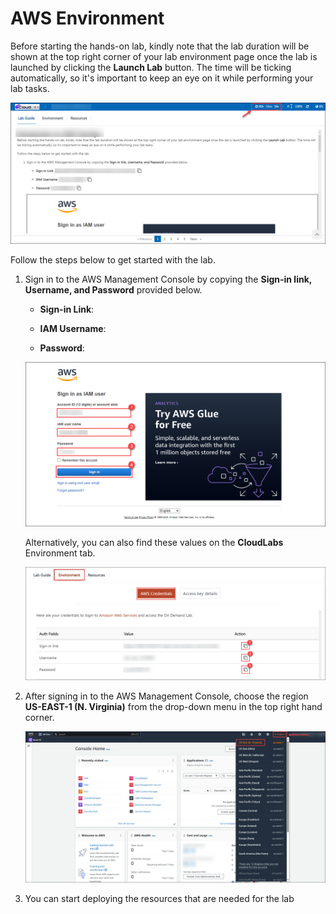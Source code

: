 # AWS Environment

Before starting the hands-on lab, kindly note that the lab duration will be shown at the top right corner of your lab environment page once the lab is launched by clicking the **Launch Lab** button. The time will be ticking automatically, so it's important to keep an eye on it while performing your lab tasks.

![](./images/gh-81.png)

Follow the steps below to get started with the lab.

1. Sign in to the AWS Management Console by copying the **Sign-in link, Username, and Password** provided below.

    * **Sign-in Link**: **<inject key="Sign-in link" enableCopy="true" />**

    * **IAM Username**: **<inject key="Username" enableCopy="true" />**

    * **Password**: **<inject key="Password" enableCopy="true" />**

    ![](./images/login.png)

    Alternatively, you can also find these values on the **CloudLabs** Environment tab.

    ![](./images/signin.png)

2. After signing in to the AWS Management Console, choose the region **US-EAST-1 (N. Virginia)** from the drop-down menu in the top right hand corner.

    ![](./images/region.png)

3. You can start deploying the resources that are needed for the lab 
